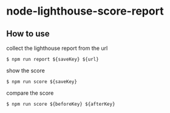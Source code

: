 # node-lighthouse-score-report

## How to use

collect the lighthouse report from the url

```
$ npm run report ${saveKey} ${url}
```

show the score

```
$ npm run score ${saveKey}
```

compare the score

```
$ npm run score ${beforeKey} ${afterKey}
```

